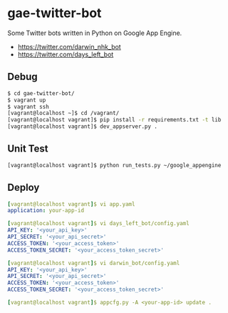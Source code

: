 # gae-twitter-bot

Some Twitter bots written in Python on Google App Engine.

* https://twitter.com/darwin_nhk_bot
* https://twitter.com/days_left_bot

## Debug

```sh
$ cd gae-twitter-bot/
$ vagrant up
$ vagrant ssh
[vagrant@localhost ~]$ cd /vagrant/
[vagrant@localhost vagrant]$ pip install -r requirements.txt -t lib
[vagrant@localhost vagrant]$ dev_appserver.py .
```

## Unit Test

```sh
[vagrant@localhost vagrant]$ python run_tests.py ~/google_appengine
```

## Deploy

```yaml
[vagrant@localhost vagrant]$ vi app.yaml
application: your-app-id

[vagrant@localhost vagrant]$ vi days_left_bot/config.yaml
API_KEY: '<your_api_key>'
API_SECRET: '<your_api_secret>'
ACCESS_TOKEN: '<your_access_token>'
ACCESS_TOKEN_SECRET: '<your_access_token_secret>'

[vagrant@localhost vagrant]$ vi darwin_bot/config.yaml
API_KEY: '<your_api_key>'
API_SECRET: '<your_api_secret>'
ACCESS_TOKEN: '<your_access_token>'
ACCESS_TOKEN_SECRET: '<your_access_token_secret>'

[vagrant@localhost vagrant]$ appcfg.py -A <your-app-id> update .
```
